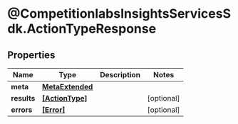 # @CompetitionlabsInsightsServicesSdk.ActionTypeResponse

## Properties

Name | Type | Description | Notes
------------ | ------------- | ------------- | -------------
**meta** | [**MetaExtended**](MetaExtended.md) |  | 
**results** | [**[ActionType]**](ActionType.md) |  | [optional] 
**errors** | [**[Error]**](Error.md) |  | [optional] 


